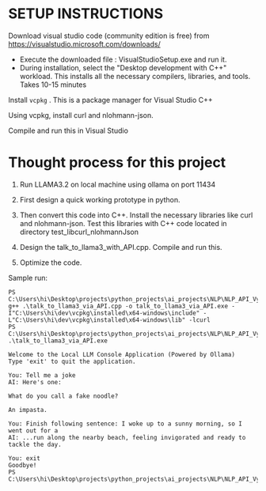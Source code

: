 # SETUP INSTRUCTIONS

Download visual studio code (community edition is free) from https://visualstudio.microsoft.com/downloads/

  * Execute the downloaded file : VisualStudioSetup.exe and run it.
  * During installation, select the "Desktop development with C++" workload. This installs all the necessary compilers, libraries, and tools. Takes 10-15 minutes

Install `vcpkg` . This is a package manager for Visual Studio C++

Using vcpkg, install curl and nlohmann-json.

Compile and run this in Visual Studio

# Thought process for this project

1) Run LLAMA3.2 on local machine using ollama on port 11434

2) First design a quick working prototype in python. 

3) Then convert this code into C++. Install the necessary libraries like curl and nlohmann-json. Test this libraries with C++ code located in directory test_libcurl_nlohmannJson

4) Design the talk_to_llama3_with_API.cpp. Compile and run this.

5) Optimize the code.

Sample run:

```
PS C:\Users\hi\Desktop\projects\python_projects\ai_projects\NLP\NLP_API_VyoriusTest> g++ .\talk_to_llama3_via_API.cpp -o talk_to_llama3_via_API.exe -I"C:\Users\hi\dev\vcpkg\installed\x64-windows\include" -L"C:\Users\hi\dev\vcpkg\installed\x64-windows\lib" -lcurl
PS C:\Users\hi\Desktop\projects\python_projects\ai_projects\NLP\NLP_API_VyoriusTest> .\talk_to_llama3_via_API.exe

Welcome to the Local LLM Console Application (Powered by Ollama)
Type 'exit' to quit the application.

You: Tell me a joke
AI: Here's one:

What do you call a fake noodle?

An impasta.

You: Finish following sentence: I woke up to a sunny morning, so I went out for a
AI: ...run along the nearby beach, feeling invigorated and ready to tackle the day.

You: exit
Goodbye!
PS C:\Users\hi\Desktop\projects\python_projects\ai_projects\NLP\NLP_API_VyoriusTest>
```

